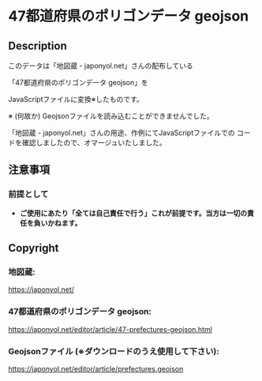 # 47都道府県のポリゴンデータ geojson

## Description

このデータは「地図蔵 - japonyol.net」さんの配布している

「47都道府県のポリゴンデータ geojson」を

JavaScriptファイルに変換※したものです。

※ (何故か) Geojsonファイルを読み込むことができませんでした。

「地図蔵 - japonyol.net」さんの用途、作例にてJavaScriptファイルでの
コードを確認しましたので、オマージュいたしました。

## 注意事項

### 前提として

- **ご使用にあたり「全ては自己責任で行う」これが前提です。当方は一切の責任を負いかねます。**

## Copyright

### 地図蔵:
https://japonyol.net/

### 47都道府県のポリゴンデータ geojson:
https://japonyol.net/editor/article/47-prefectures-geojson.html

### Geojsonファイル (※ダウンロードのうえ使用して下さい):
https://japonyol.net/editor/article/prefectures.geojson
